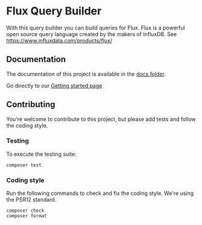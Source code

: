 # Flux Query Builder

With this query builder you can build queries for Flux. Flux is a powerful open source query language created by the makers of InfluxDB. See https://www.influxdata.com/products/flux/


## Documentation 
The documentation of this project is available in the [docs folder](docs/00-index.md).

Go directly to our [Getting started page](docs/01-getting-started.md)

## Contributing
You're welcome to contribute to this project, but please add tests and follow the coding style.

### Testing
To execute the testing suite:

```
composer test
```

### Coding style

Run the following commands to check and fix the coding style. We're using the PSR12 standard.

```
composer check
composer format
```